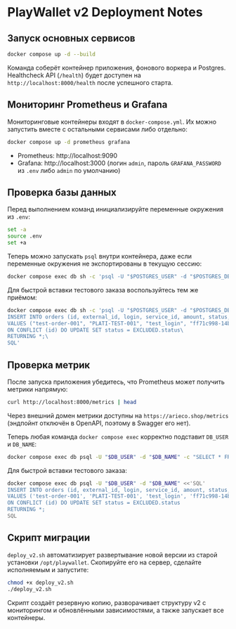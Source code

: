 # PlayWallet v2 Deployment Notes

## Запуск основных сервисов

```bash
docker compose up -d --build
```

Команда соберёт контейнер приложения, фонового воркера и Postgres. Healthcheck API (`/health`) будет доступен на `http://localhost:8000/health` после успешного старта.

## Мониторинг Prometheus и Grafana

Мониторинговые контейнеры входят в `docker-compose.yml`. Их можно запустить вместе с остальными сервисами либо отдельно:

```bash
docker compose up -d prometheus grafana
```

- Prometheus: http://localhost:9090
- Grafana: http://localhost:3000 (логин `admin`, пароль `GRAFANA_PASSWORD` из `.env` либо `admin` по умолчанию)

## Проверка базы данных

Перед выполнением команд инициализируйте переменные окружения из `.env`:

```bash
set -a
source .env
set +a
```

Теперь можно запускать `psql` внутри контейнера, даже если переменные окружения не экспортированы в текущую сессию:

```bash
docker compose exec db sh -c 'psql -U "$POSTGRES_USER" -d "$POSTGRES_DB" -c "SELECT * FROM orders LIMIT 5;"'
```

Для быстрой вставки тестового заказа воспользуйтесь тем же приёмом:

```bash
docker compose exec db sh -c 'psql -U "$POSTGRES_USER" -d "$POSTGRES_DB" <<"SQL"\
INSERT INTO orders (id, external_id, login, service_id, amount, status, created_datetime)\
VALUES ("test-order-001", "PLATI-TEST-001", "test_login", "ff71c998-14be-4e3d-8ad3-0ffc8357265b", 1.23, "created", NOW())\
ON CONFLICT (id) DO UPDATE SET status = EXCLUDED.status\
RETURNING *;\
SQL'
```

## Проверка метрик

После запуска приложения убедитесь, что Prometheus может получить метрики напрямую:

```bash
curl http://localhost:8000/metrics | head
```

Через внешний домен метрики доступны на `https://arieco.shop/metrics` (эндпойнт отключён в OpenAPI, поэтому в Swagger его нет).

Теперь любая команда `docker compose exec` корректно подставит `DB_USER` и `DB_NAME`:

```bash
docker compose exec db psql -U "$DB_USER" -d "$DB_NAME" -c "SELECT * FROM orders LIMIT 5;"
```

Для быстрой вставки тестового заказа:

```bash
docker compose exec db psql -U "$DB_USER" -d "$DB_NAME" <<'SQL'
INSERT INTO orders (id, external_id, login, service_id, amount, status, created_datetime)
VALUES ('test-order-001', 'PLATI-TEST-001', 'test_login', 'ff71c998-14be-4e3d-8ad3-0ffc8357265b', 1.23, 'created', NOW())
ON CONFLICT (id) DO UPDATE SET status = EXCLUDED.status
RETURNING *;
SQL
```

## Скрипт миграции

`deploy_v2.sh` автоматизирует развертывание новой версии из старой установки `/opt/playwallet`. Скопируйте его на сервер, сделайте исполняемым и запустите:

```bash
chmod +x deploy_v2.sh
./deploy_v2.sh
```

Скрипт создаёт резервную копию, разворачивает структуру v2 с мониторингом и обновлёнными зависимостями, а также запускает все контейнеры.
